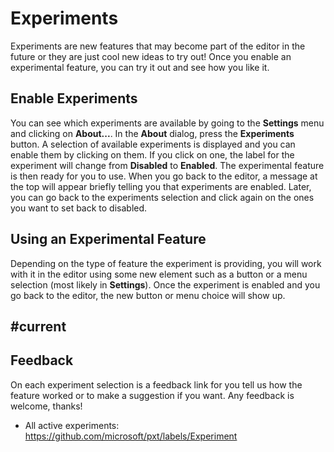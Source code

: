 # Experiments

Experiments are new features that may become part of the editor in the future or they are just cool new ideas to try out! Once you enable an experimental feature, you can try it out and see how you like it.

## Enable Experiments

You can see which experiments are available by going to the **Settings** menu and clicking on **About...**. In the **About** dialog, press the **Experiments** button. A selection of available experiments is displayed and you can enable them by clicking on them. If you click on one, the label for the experiment will change from **Disabled** to **Enabled**. The experimental feature is then ready for you to use. When you go back to the editor, a message at the top will appear briefly telling you that experiments are enabled. Later, you can go back to the experiments selection and click again on the ones you want to set back to disabled.

## Using an Experimental Feature

Depending on the type of feature the experiment is providing, you will work with it in the editor using some new element such as a button or a menu selection (most likely in **Settings**). Once the experiment is enabled and you go back to the editor, the new button or menu choice will show up.

## #current 

## Feedback

On each experiment selection is a feedback link for you tell us how the feature worked or to make a suggestion if you want. Any feedback is welcome, thanks!

* All active experiments: https://github.com/microsoft/pxt/labels/Experiment
